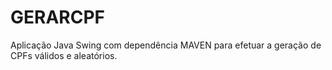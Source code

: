 # GERARCPF
Aplicação Java Swing com dependência MAVEN para efetuar a geração de CPFs válidos e aleatórios.

